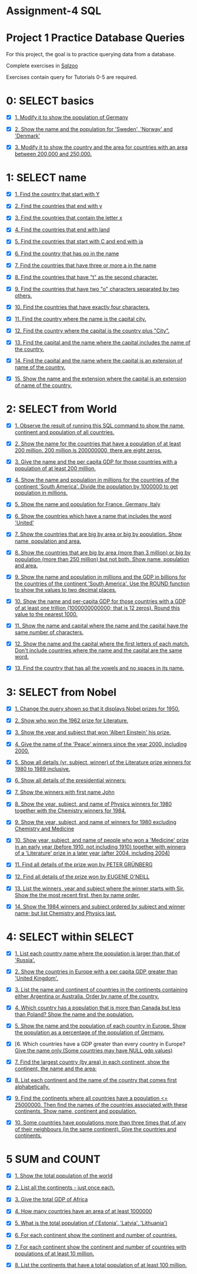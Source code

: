 # Assignment-4  SQL 

# Project 1 Practice Database Queries

For this project, the goal is to practice querying data from a database.

Complete exercises in [Sqlzoo](https://sqlzoo.net/)

Exercises contain query for Tutorials 0-5 are required.

# 0: SELECT basics

 - [x] [1. Modify it to show the population of Germany](https://github.com/aaqibtariq/Assignment-4/blob/master/Project%201/Select%20basic/file1.sql)
 
 - [x] [2. Show the name and the population for 'Sweden', 'Norway' and 'Denmark'](https://github.com/aaqibtariq/Assignment-4/blob/master/Project%201/Select%20basic/file2.sql)
 
 - [x] [3. Modify it to show the country and the area for countries with an area between 200,000 and 250,000.](https://github.com/aaqibtariq/Assignment-4/blob/master/Project%201/Select%20basic/file3.sql)
 
# 1: SELECT name

- [x] [1. Find the country that start with Y](https://github.com/aaqibtariq/Assignment-4/blob/master/Project%201/Select%20Name/file1.sql)

- [x] [2. Find the countries that end with y](https://github.com/aaqibtariq/Assignment-4/blob/master/Project%201/Select%20Name/file2.sql)

- [x] [3. Find the countries that contain the letter x](https://github.com/aaqibtariq/Assignment-4/blob/master/Project%201/Select%20Name/file3.sql)

- [x] [4. Find the countries that end with land](https://github.com/aaqibtariq/Assignment-4/blob/master/Project%201/Select%20Name/file4.sql)

- [x] [5. Find the countries that start with C and end with ia](https://github.com/aaqibtariq/Assignment-4/blob/master/Project%201/Select%20Name/file5.sql)

- [x] [6. Find the country that has oo in the name](https://github.com/aaqibtariq/Assignment-4/blob/master/Project%201/Select%20Name/file6.sql)

- [x] [7. Find the countries that have three or more a in the name](https://github.com/aaqibtariq/Assignment-4/blob/master/Project%201/Select%20Name/file6.sql)

- [x] [8. Find the countries that have "t" as the second character.](https://github.com/aaqibtariq/Assignment-4/blob/master/Project%201/Select%20Name/file8.sql)

- [x] [9. Find the countries that have two "o" characters separated by two others.](https://github.com/aaqibtariq/Assignment-4/blob/master/Project%201/Select%20Name/file9.sql)

- [x] [10. Find the countries that have exactly four characters.](https://github.com/aaqibtariq/Assignment-4/blob/master/Project%201/Select%20Name/file10.sql)

- [x] [11. Find the country where the name is the capital city.](https://github.com/aaqibtariq/Assignment-4/blob/master/Project%201/Select%20Name/file11.sql)

- [x] [12. Find the country where the capital is the country plus "City".](https://github.com/aaqibtariq/Assignment-4/blob/master/Project%201/Select%20Name/file12.sql)

- [x] [13. Find the capital and the name where the capital includes the name of the country.](https://github.com/aaqibtariq/Assignment-4/blob/master/Project%201/Select%20Name/file13.sql)

- [x] [14. Find the capital and the name where the capital is an extension of name of the country.](https://github.com/aaqibtariq/Assignment-4/blob/master/Project%201/Select%20Name/file14.sql)

- [x] [15. Show the name and the extension where the capital is an extension of name of the country.](https://github.com/aaqibtariq/Assignment-4/blob/master/Project%201/Select%20Name/file15.sql)

# 2: SELECT from World

- [x] [1. Observe the result of running this SQL command to show the name, continent and population of all countries.](https://github.com/aaqibtariq/Assignment-4/blob/master/Project%201/Select%20from%20world/file1.sql)

- [x] [2. Show the name for the countries that have a population of at least 200 million. 200 million is 200000000, there are eight zeros.](https://github.com/aaqibtariq/Assignment-4/blob/master/Project%201/Select%20from%20world/file2.sql)

- [x] [3. Give the name and the per capita GDP for those countries with a population of at least 200 million.](https://github.com/aaqibtariq/Assignment-4/blob/master/Project%201/Select%20from%20world/file3.sql)

- [x] [4. Show the name and population in millions for the countries of the continent 'South America'. Divide the population by 1000000 to get population in millions.](https://github.com/aaqibtariq/Assignment-4/blob/master/Project%201/Select%20from%20world/file4.sql)

- [x] [5. Show the name and population for France, Germany, Italy](https://github.com/aaqibtariq/Assignment-4/blob/master/Project%201/Select%20from%20world/file4.sql)

- [x] [6. Show the countries which have a name that includes the word 'United'](https://github.com/aaqibtariq/Assignment-4/blob/master/Project%201/Select%20from%20world/file6.sql)

- [x] [7. Show the countries that are big by area or big by population. Show name, population and area.](https://github.com/aaqibtariq/Assignment-4/blob/master/Project%201/Select%20from%20world/file7.sql)

- [x] [8. Show the countries that are big by area (more than 3 million) or big by population (more than 250 million) but not both. Show name, population and area.](https://github.com/aaqibtariq/Assignment-4/blob/master/Project%201/Select%20from%20world/file8.sql)

- [x] [9. Show the name and population in millions and the GDP in billions for the countries of the continent 'South America'. Use the ROUND function to show the values to two decimal places.](https://github.com/aaqibtariq/Assignment-4/blob/master/Project%201/Select%20from%20world/file9.sql)

- [x] [10. Show the name and per-capita GDP for those countries with a GDP of at least one trillion (1000000000000; that is 12 zeros). Round this value to the nearest 1000.](https://github.com/aaqibtariq/Assignment-4/blob/master/Project%201/Select%20from%20world/file10.sql)

- [x] [11. Show the name and capital where the name and the capital have the same number of characters.](https://github.com/aaqibtariq/Assignment-4/blob/master/Project%201/Select%20from%20world/file11.sql)

- [x] [12. Show the name and the capital where the first letters of each match. Don't include countries where the name and the capital are the same word.](https://github.com/aaqibtariq/Assignment-4/blob/master/Project%201/Select%20from%20world/file12.sql)

- [x] [13. Find the country that has all the vowels and no spaces in its name.](https://github.com/aaqibtariq/Assignment-4/blob/master/Project%201/Select%20from%20world/file13.sql)

# 3: SELECT from Nobel

- [x] [1. Change the query shown so that it displays Nobel prizes for 1950.](https://github.com/aaqibtariq/Assignment-4/blob/master/Project%201/Select%20from%20nobel/file1.sql)

- [x] [2. Show who won the 1962 prize for Literature.](https://github.com/aaqibtariq/Assignment-4/blob/master/Project%201/Select%20from%20nobel/file2.sql)

- [x] [3. Show the year and subject that won 'Albert Einstein' his prize.](https://github.com/aaqibtariq/Assignment-4/blob/master/Project%201/Select%20from%20nobel/file3.sql)

- [x] [4. Give the name of the 'Peace' winners since the year 2000, including 2000.](https://github.com/aaqibtariq/Assignment-4/blob/master/Project%201/Select%20from%20nobel/file4.sql)

- [x] [5. Show all details (yr, subject, winner) of the Literature prize winners for 1980 to 1989 inclusive.](https://github.com/aaqibtariq/Assignment-4/blob/master/Project%201/Select%20from%20nobel/file5.sql)

- [x] [6. Show all details of the presidential winners:](https://github.com/aaqibtariq/Assignment-4/blob/master/Project%201/Select%20from%20nobel/file6.sql)

- [x] [7. Show the winners with first name John](https://github.com/aaqibtariq/Assignment-4/blob/master/Project%201/Select%20from%20nobel/file7.sql)

- [x] [8. Show the year, subject, and name of Physics winners for 1980 together with the Chemistry winners for 1984.](https://github.com/aaqibtariq/Assignment-4/blob/master/Project%201/Select%20from%20nobel/file8.sql)

- [x] [9. Show the year, subject, and name of winners for 1980 excluding Chemistry and Medicine](https://github.com/aaqibtariq/Assignment-4/blob/master/Project%201/Select%20from%20nobel/file9.sql)

- [x] [10. Show year, subject, and name of people who won a 'Medicine' prize in an early year (before 1910, not including 1910) together with winners of a 'Literature' prize in a later year (after 2004, including 2004)](https://github.com/aaqibtariq/Assignment-4/blob/master/Project%201/Select%20from%20nobel/file10.sql)


- [x] [11. Find all details of the prize won by PETER GRÜNBERG](https://github.com/aaqibtariq/Assignment-4/blob/master/Project%201/Select%20from%20nobel/file11.sql)

- [x] [12. Find all details of the prize won by EUGENE O'NEILL](https://github.com/aaqibtariq/Assignment-4/blob/master/Project%201/Select%20from%20nobel/file12.sql)

- [x] [13. List the winners, year and subject where the winner starts with Sir. Show the the most recent first, then by name order.](https://github.com/aaqibtariq/Assignment-4/blob/master/Project%201/Select%20from%20nobel/file13.sql)

- [x] [14. Show the 1984 winners and subject ordered by subject and winner name; but list Chemistry and Physics last.](https://github.com/aaqibtariq/Assignment-4/blob/master/Project%201/Select%20from%20nobel/file14.sql)

# 4: SELECT within SELECT

- [x] [1. List each country name where the population is larger than that of 'Russia'.](https://github.com/aaqibtariq/Assignment-4/blob/master/Project%201/select%20within%20Select/file1.sql)

- [x] [2. Show the countries in Europe with a per capita GDP greater than 'United Kingdom'.](https://github.com/aaqibtariq/Assignment-4/blob/master/Project%201/select%20within%20Select/file2.sql)

- [x] [3. List the name and continent of countries in the continents containing either Argentina or Australia. Order by name of the country.](https://github.com/aaqibtariq/Assignment-4/blob/master/Project%201/select%20within%20Select/file3.sql)

- [x] [4. Which country has a population that is more than Canada but less than Poland? Show the name and the population.](https://github.com/aaqibtariq/Assignment-4/blob/master/Project%201/select%20within%20Select/file4.sql)

- [x] [5. Show the name and the population of each country in Europe. Show the population as a percentage of the population of Germany.](https://github.com/aaqibtariq/Assignment-4/blob/master/Project%201/select%20within%20Select/file5.sql)

- [x] [6. Which countries have a GDP greater than every country in Europe? [Give the name only.(Some countries may have NULL gdp values)](https://github.com/aaqibtariq/Assignment-4/blob/master/Project%201/select%20within%20Select/file6.sql)

- [x] [7. Find the largest country (by area) in each continent, show the continent, the name and the area:](https://github.com/aaqibtariq/Assignment-4/blob/master/Project%201/select%20within%20Select/file7.sql)

- [x] [8. List each continent and the name of the country that comes first alphabetically.](https://github.com/aaqibtariq/Assignment-4/blob/master/Project%201/select%20within%20Select/file8.sql)

- [x] [9. Find the continents where all countries have a population <= 25000000. Then find the names of the countries associated with these continents. Show name, continent and population.](https://github.com/aaqibtariq/Assignment-4/blob/master/Project%201/select%20within%20Select/file9.sql)

- [x] [10. Some countries have populations more than three times that of any of their neighbours (in the same continent). Give the countries and continents.](https://github.com/aaqibtariq/Assignment-4/blob/master/Project%201/select%20within%20Select/file10.sql)

# 5 SUM and COUNT

- [x] [1. Show the total population of the world](https://github.com/aaqibtariq/Assignment-4/blob/master/Project%201/Sum%20and%20Count/file1.sql)

- [x] [2. List all the continents - just once each.](https://github.com/aaqibtariq/Assignment-4/blob/master/Project%201/Sum%20and%20Count/file2.sql)

- [x] [3. Give the total GDP of Africa](https://github.com/aaqibtariq/Assignment-4/blob/master/Project%201/Sum%20and%20Count/file3.sql)

- [x] [4. How many countries have an area of at least 1000000](https://github.com/aaqibtariq/Assignment-4/blob/master/Project%201/Sum%20and%20Count/file4.sql)

- [x] [5. What is the total population of ('Estonia', 'Latvia', 'Lithuania')](https://github.com/aaqibtariq/Assignment-4/blob/master/Project%201/Sum%20and%20Count/file5.sql)

- [x] [6. For each continent show the continent and number of countries.](https://github.com/aaqibtariq/Assignment-4/blob/master/Project%201/Sum%20and%20Count/file6.sql)

- [x] [7. For each continent show the continent and number of countries with populations of at least 10 million.](https://github.com/aaqibtariq/Assignment-4/blob/master/Project%201/Sum%20and%20Count/file7.sql)

- [x] [8. List the continents that have a total population of at least 100 million.](https://github.com/aaqibtariq/Assignment-4/blob/master/Project%201/Sum%20and%20Count/file8.sql)








